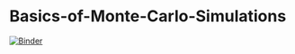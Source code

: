 # Basics-of-Monte-Carlo-Simulations

[![Binder](https://mybinder.org/badge_logo.svg)](https://mybinder.org/v2/gh/m-mejiap/Basics-of-Monte-Carlo-Simulations.git/master)

